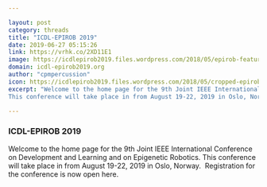 ```yaml
---

layout: post
category: threads
title: "ICDL-EPIROB 2019"
date: 2019-06-27 05:15:26
link: https://vrhk.co/2XD11E1
image: https://icdlepirob2019.files.wordpress.com/2018/05/epirob-feature-images-8.jpg?w=1200&fit=200%2C150
domain: icdl-epirob2019.org
author: "cpmpercussion"
icon: https://icdlepirob2019.files.wordpress.com/2018/05/cropped-epirob-robo1.png?w=180
excerpt: "Welcome to the home page for the 9th Joint IEEE International Conference on Development and Learning and on Epigenetic Robotics.
This conference will take place in from August 19-22, 2019 in Oslo, Norway.&nbsp; Registration for the conference is now open here."

---
```


### ICDL-EPIROB 2019

Welcome to the home page for the 9th Joint IEEE International Conference on Development and Learning and on Epigenetic Robotics.
This conference will take place in from August 19-22, 2019 in Oslo, Norway.&nbsp; Registration for the conference is now open here.